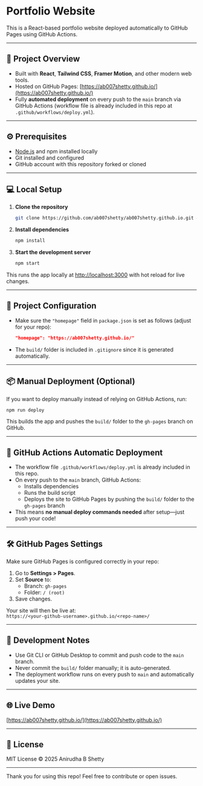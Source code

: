 # Portfolio Website

This is a React-based portfolio website deployed automatically to GitHub Pages using GitHub Actions.

---

## 🚀 Project Overview

- Built with **React**, **Tailwind CSS**, **Framer Motion**, and other modern web tools.  
- Hosted on GitHub Pages: [https://ab007shetty.github.io/](https://ab007shetty.github.io/)  
- Fully **automated deployment** on every push to the `main` branch via GitHub Actions (workflow file is already included in this repo at `.github/workflows/deploy.yml`).

---

## ⚙️ Prerequisites

- [Node.js](https://nodejs.org/) and npm installed locally  
- Git installed and configured  
- GitHub account with this repository forked or cloned

---

## 💻 Local Setup

1. **Clone the repository**

   ```bash
   git clone https://github.com/ab007shetty/ab007shetty.github.io.git && cd ab007shetty.github.io
   ```

2. **Install dependencies**

   ```bash
   npm install
   ```

3. **Start the development server**

   ```bash
   npm start
   ```

This runs the app locally at [http://localhost:3000](http://localhost:3000) with hot reload for live changes.

---

## 🔧 Project Configuration

- Make sure the `"homepage"` field in `package.json` is set as follows (adjust for your repo):

  ```json
  "homepage": "https://ab007shetty.github.io/"
  ```

- The `build/` folder is included in `.gitignore` since it is generated automatically.

---

## 📦 Manual Deployment (Optional)

If you want to deploy manually instead of relying on GitHub Actions, run:

```bash
npm run deploy
```

This builds the app and pushes the `build/` folder to the `gh-pages` branch on GitHub.

---

## 📂 GitHub Actions Automatic Deployment

- The workflow file `.github/workflows/deploy.yml` is already included in this repo.  
- On every push to the `main` branch, GitHub Actions:  
  - Installs dependencies  
  - Runs the build script  
  - Deploys the site to GitHub Pages by pushing the `build/` folder to the `gh-pages` branch  
- This means **no manual deploy commands needed** after setup—just push your code!

---

## 🛠 GitHub Pages Settings

Make sure GitHub Pages is configured correctly in your repo:

1. Go to **Settings > Pages**.  
2. Set **Source** to:  
   - Branch: `gh-pages`  
   - Folder: `/ (root)`  
3. Save changes.

Your site will then be live at:  
`https://<your-github-username>.github.io/<repo-name>/`

---

## 📝 Development Notes

- Use Git CLI or GitHub Desktop to commit and push code to the `main` branch.  
- Never commit the `build/` folder manually; it is auto-generated.  
- The deployment workflow runs on every push to `main` and automatically updates your site.

---

## 🌐 Live Demo

[https://ab007shetty.github.io/](https://ab007shetty.github.io/)

---

## 📜 License

MIT License © 2025 Anirudha B Shetty

---

Thank you for using this repo! Feel free to contribute or open issues.
